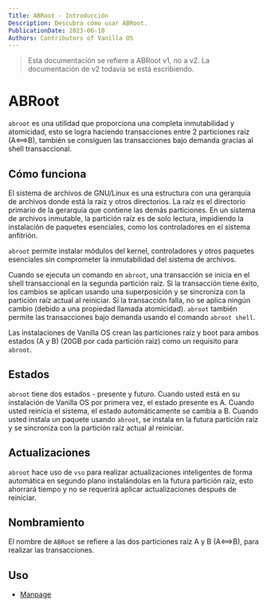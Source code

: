```yaml
---
Title: ABRoot - Introducción
Description: Descubra cómo usar ABRoot.
PublicationDate: 2023-06-10
Authors: Contributors of Vanilla OS
---
```


> Esta documentación se refiere a ABRoot v1, no a v2. La documentación de v2 todavía se está escribiendo.

# ABRoot

`abroot` es una utilidad que proporciona una completa inmutabilidad y atomicidad, esto se logra haciendo transacciones entre 2 particiones raíz (A⟺B), también se consiguen las transacciones bajo demanda gracias al shell transaccional. 
## Cómo funciona

El sistema de archivos de GNU/Linux es una estructura con una gerarquía de archivos donde está la raíz y otros directorios.
La raíz es el directorio primario de la gerarquía que contiene las demás particiones.
En un sistema de archivos inmutable, la partición raíz es de solo lectura, impidiendo la instalación de paquetes esenciales, como los controladores en el sistema anfitrión. 

`abroot` permite instalar módulos del kernel, controladores y otros paquetes esenciales sin comprometer la inmutabilidad del sistema de archivos.

Cuando se ejecuta un comando en `abroot`, una transacción se inicia en el shell transaccional en la segunda partición raíz. Si la transacción tiene éxito, los cambios se aplican usando una superposición y se sincroniza con la partición raíz actual al reiniciar. Si la transacción falla, no se aplica ningún cambio (debido a una propiedad llamada atomicidad). `abroot` también permite las transacciones bajo demanda usando el comando `abroot shell`.

Las instalaciones de Vanilla OS crean las particiones raíz y boot para ambos estados (A y B) (20GB por cada partición raíz) como un requisito para `abroot`.

## Estados

`abroot` tiene dos estados - presente y futuro. Cuando usted está en su instalación de Vanilla OS por primera vez, el estado presente es A. Cuando usted reinicia el sistema, el estado automáticamente se cambia a B. Cuando usted instala un paquete usando `abroot`, se instala en la futura partición raíz y se sincroniza con la partición raíz actual al reiniciar.

## Actualizaciones

`abroot` hace uso de `vso` para realizar actualizaciones inteligentes de forma automática en segundo plano instalándolas en la futura partición raíz, esto ahorrará tiempo y no se requerirá aplicar actualizaciones después de reiniciar.

## Nombramiento

El nombre de `ABRoot` se refiere a las dos particiones raíz A y B (A⟺B), para realizar las transacciones. 

## Uso

- [Manpage](/docs/ABRoot/manpage)
